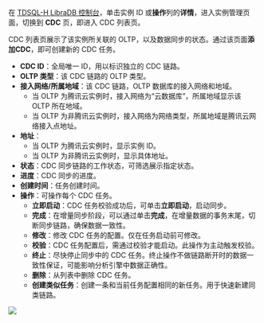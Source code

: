 
在 [TDSQL-H LibraDB 控制台](https://console.cloud.tencent.com/txln/instance)，单击实例 ID 或**操作**列的**详情**，进入实例管理页面，切换到 **CDC** 页，即进入 CDC 列表页。

CDC 列表页展示了该实例所关联的 OLTP，以及数据同步的状态。通过该页面**添加CDC**，即可创建新的 CDC 任务。
- **CDC ID**：全局唯一 ID，用以标识独立的 CDC 链路。
- **OLTP 类型**：该 CDC 链路的 OLTP 类型。
- **接入网络/所属地域**：该 CDC 链路，OLTP 数据库的接入网络和地域。
  - 当 OLTP 为腾讯云实例时，接入网络为“云数据库”，所属地域显示该 OLTP 所在地域。
  - 当 OLTP 为非腾讯云实例时，接入网络为网络类型，所属地域是腾讯云网络接入点地址。
- **地址**：
  - 当 OLTP 为腾讯云实例时，显示实例 ID。
  - 当 OLTP 为非腾讯云实例时，显示具体地址。
- **状态**：CDC 同步链路的工作状态，可筛选展示指定状态。
- **进度**：CDC 同步的进度。
- **创建时间**：任务创建时间。
- **操作**：可操作每个 CDC 任务。
  - **立即启动**：CDC 任务校验成功后，可单击**立即启动**，启动同步。
  - **完成**：在增量同步阶段，可以通过单击**完成**，在增量数据的事务末尾，切断同步链路，确保数据一致性。
  - **修改**：修改 CDC 任务的配置。仅在任务启动前可修改。
  - **校验**：CDC 任务配置后，需通过校验才能启动。此操作为主动触发校验。
  - **终止**：尽快停止同步中的 CDC 任务。终止操作不做链路断开时的数据一致性保证，可能影响分析引擎中数据正确性。
  - **删除**：从列表中删除 CDC 任务。
  - **创建类似任务**：创建一条和当前任务配置相同的新任务。用于快速新建同类链路。


![](https://qcloudimg.tencent-cloud.cn/raw/63f4909ab79a30421af81a7b7d27dbe0.png)

